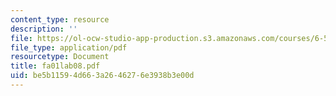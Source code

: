 ```yaml
---
content_type: resource
description: ''
file: https://ol-ocw-studio-app-production.s3.amazonaws.com/courses/6-542j-laboratory-on-the-physiology-acoustics-and-perception-of-speech-fall-2005/be5b11594d663a2646276e3938b3e00d_fa01lab08.pdf
file_type: application/pdf
resourcetype: Document
title: fa01lab08.pdf
uid: be5b1159-4d66-3a26-4627-6e3938b3e00d
---
```

